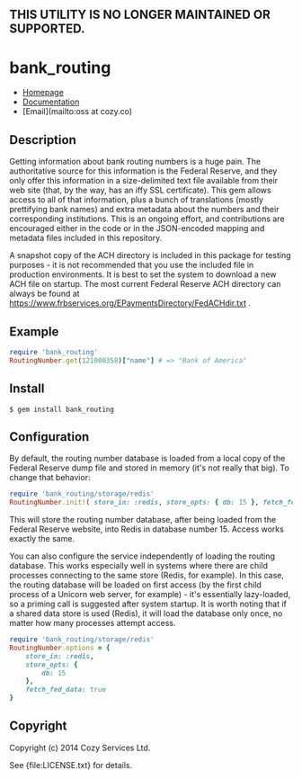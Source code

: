 ## THIS UTILITY IS NO LONGER MAINTAINED OR SUPPORTED.

# bank_routing

* [Homepage](https://github.com/cozy-oss/bank_routing)
* [Documentation](http://rubydoc.info/gems/bank_routing/frames)
* [Email](mailto:oss at cozy.co)

## Description

Getting information about bank routing numbers is a huge pain. The authoritative source for this information is the Federal Reserve, and they only offer this information in a size-delimited text file available from their web site (that, by the way, has an iffy SSL certificate). This gem allows access to all of that information, plus a bunch of translations (mostly prettifying bank names) and extra metadata about the numbers and their corresponding institutions. This is an ongoing effort, and contributions are encouraged either in the code or in the JSON-encoded mapping and metadata files included in this repository.

A snapshot copy of the ACH directory is included in this package for testing purposes - it is not recommended that you use the included file in production environments. It is best to set the system to download a new ACH file on startup. The most current Federal Reserve ACH directory can always be found at https://www.frbservices.org/EPaymentsDirectory/FedACHdir.txt .

## Example

```ruby
require 'bank_routing'
RoutingNumber.get(121000358)["name"] # => "Bank of America"
```

## Install

    $ gem install bank_routing

## Configuration

By default, the routing number database is loaded from a local copy of the Federal Reserve dump file and stored in memory (it's not really that big). To change that behavior:

```ruby
require 'bank_routing/storage/redis'
RoutingNumber.init!( store_in: :redis, store_opts: { db: 15 }, fetch_fed_data: true )
```

This will store the routing number database, after being loaded from the Federal Reserve website, into Redis in database number 15. Access works exactly the same.

You can also configure the service independently of loading the routing database. This works especially well in systems where there are child processes connecting to the same store (Redis, for example). In this case, the routing database will be loaded on first access (by the first child process of a Unicorn web server, for example) - it's essentially lazy-loaded, so a priming call is suggested after system startup. It is worth noting that if a shared data store is used (Redis), it will load the database only once, no matter how many processes attempt access.

```ruby
require 'bank_routing/storage/redis'
RoutingNumber.options = {
	store_in: :redis,
	store_opts: {
		db: 15
	},
	fetch_fed_data: true
}
```

## Copyright

Copyright (c) 2014 Cozy Services Ltd.

See {file:LICENSE.txt} for details.
